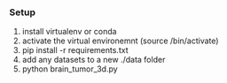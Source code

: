 ### Setup
1. install virtualenv or conda
2. activate the virtual environemnt (source <env-name>/bin/activate)
3. pip install -r requirements.txt
4. add any datasets to a new ./data folder
5. python brain_tumor_3d.py
